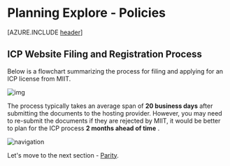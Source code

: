 <properties
	pageTitle="Global Customer Playbook planning-explore-policies "
	description="Global Customer Playbook planning-explore-policies"
	services="global-customer-playbook"
	documentationCenter=""
	authors="jtong"
	manager="edwinc"
	editor=""
	tags="global-customer-playbook"/>

<tags
	ms.service="migration-lifecycle-planning"
	ms.workload=""
	ms.tgt_pltfrm=""
	ms.devlang="na"
	ms.topic="article"
	ms.date="11/21/2016"
	wacn.date="11/21/2016"
	wacn.lang="en"
	ms.author="jtong"/>


# Planning Explore - Policies

[AZURE.INCLUDE [header](../planning-explore.md)]


## ICP Website Filing and Registration Process

Below is a flowchart summarizing the process for filing and applying for an ICP license from MIIT.

![img](/solutions/global-customer/media/icp-process.png)

The process typically takes an average span of **20 business days** after submitting the documents to the hosting provider. However, you may need to re-submit the documents if they are rejected by MIIT, it would be better to plan for the ICP process **2 months ahead of time** .


![navigation](/solutions/global-customer/media/navigation.png)

Let's move to the next section - [Parity](/solutions/global-customer/planning/explore/parity/).
